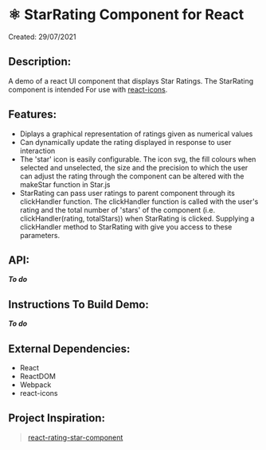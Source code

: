 # ⚛️ StarRating Component for React

Created: 29/07/2021

## Description: 

A demo of a react UI component that displays Star Ratings. The StarRating component is intended For use with [react-icons](https://react-icons.github.io/react-icons).

## Features:
- Diplays a graphical representation of ratings given as numerical values
- Can dynamically update the rating displayed in response to user interaction
- The 'star' icon is easily configurable. The icon svg, the fill colours when selected and unselected, the size and the precision to which the user can adjust the rating through the component can be altered with the makeStar function in Star.js
- StarRating can pass user ratings to parent component through its clickHandler function. The clickHandler function is called with the user's rating and the total number of 'stars' of the component (i.e. clickHandler(rating, totalStars)) when StarRating is clicked. Supplying a clickHandler method to StarRating with give you access to these parameters.

## API:
***To do***

## Instructions To Build Demo:
***To do***

## External Dependencies:
- React
- ReactDOM
- Webpack
- react-icons

## Project Inspiration:
> [react-rating-star-component](https://www.npmjs.com/package/react-rating-stars-component)